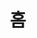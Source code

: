---
home: true
icon: home
title: 홈
heroImage: /logo2.svg
bgImage: https://theme-hope-assets.vuejs.press/bg/6-light.svg
bgImageDark: https://theme-hope-assets.vuejs.press/bg/6-dark.svg
bgImageStyle:
 background-attachment: fixed
heroText: Korepi
tagline: 사용하기 쉽고 성능이 좋은 Korepi를 제공합니다.
actions:
- text: 다운로드
  icon: download
  link: ./start/download
  type: primary
- text: 빠른 시작
  icon: lightbulb
  link: ./start/
- text: 가이드
  icon: book
  link: ./guide/

highlights:
- header: 초인적인 경험!
  image: /assets/images/web/box.svg
  bgImage: https://theme-hope-assets.vuejs.press/bg/3-light.svg
  bgImageDark: https://theme-hope-assets.vuejs.press/bg/3-dark.svg
  highlights:
    - title: 미지의 장소 잠금 해제
    - title: 보물을 자동으로 탐색하세요!
    - title: 탐색 모드로 게임에 더 집중하세요!
    - title: 다양한 언어를 지원합니다!

- header: 유용하고 편리한 원신과의 상호작용 기술
  description: 특별한 기능 무료 제공
  image: /assets/images/web/markdown.svg
  bgImage: https://theme-hope-assets.vuejs.press/bg/2-light.svg
  bgImageDark: https://theme-hope-assets.vuejs.press/bg/2-dark.svg
  bgImageStyle:
    background-repeat: repeat
    background-size: initial
  features:
    - title: 텔레포트
      icon: location-arrow
      details: 지도/마커/퀘스트로 순간이동합니다.
    - title: 갓모드
      icon: shield
      details: 캐릭터가 무적이 됩니다.
    - title: 공격 효과 (다중 타격/대상/애니메이션)
      icon: gun
      details: 다중 타격, 대상 및 애니메이션 등의 공격 효과를 수정합니다.
    - title: 쿨다운 제거 (원소 스킬/원소 폭발/대시/활)
      icon: clock
      details: 원소 스킬, 원소 폭발, 대시, 활 등 다양한 액션의 쿨타임을 제거합니다.
    - title: 무한 스태미나
      icon: battery-full
      details: 캐릭터의 스태미나가 무한이 됩니다.
    - title: 벽 통과
      icon: vector-square
      details: 오브젝트를 통과하거나 하늘을 날 수 있게 됩니다.
    - title: 게임 속도
      icon: tachometer-alt
      details: 게임의 속도를 높이거나 늦춥니다.
    - title: 멍청한 적
      icon: skull
      details: 적이 공격하지 않습니다.
    - title: 적 얼리기
      icon: snowflake
      details: 적을 움직이지 못하게 합니다.
    - title: 광물/실드/쓰레기/식물 자동 파괴
      icon: hammer
      details: 주변의 오브젝트를 자동으로 파괴합니다.
    - title: 자동 줍기/상자 열기
      icon: box
      details: 자동으로 드랍템을 획득하거나 상자를 엽니다.
    - title: 획득 범위
      icon: compass
      details: 아이템 획득 가능 범위를 늘립니다.
    - title: NPC 자동 대화
      icon: comment
      details: NPC와 자동으로 대화합니다.
    - title: 자동 나무 벌목
      icon: tree
      details: 자동으로 나무를 벱니다.
    - title: 자동 요리
      icon: utensils
      details: 자동으로 음식을 요리합니다.
    - title: 몬스터 당기기
      icon: tornado
      details: 주변의 몬스터를 끌어 당깁니다.

- header: 최신 버그 수정
  image: /assets/images/web/features.svg
  bgImage: https://theme-hope-assets.vuejs.press/bg/1-light.svg
  bgImageDark: https://theme-hope-assets.vuejs.press/bg/1-dark.svg
  features:
    - title: 자동 대화 선택지 속도 향상
      icon: comment
      details: 자동 대화 선택지의 처리 속도가 향상되었습니다.
    - title: 맵 확대
      icon: search-plus
      details: 맵 확대 기능이 추가됩니다.
    - title: 공격 즉시 차징 (설정 가능)
      icon: bolt
      details: 공격 즉시 차징을 설정할 수 있습니다.
    - title: 대화 스킵
      icon: arrow-right
      details: 대화를 즉시 스킵합니다.
    - title: NPC 소환
      icon: user
      details: NPC 소환의 문제를 해결했습니다.
    - title: 일곱신상에 공양하기
      icon: hands
      details: 일곱신상 관련 문제를 해결했습니다.

- header: 우리의 장점
  description: 우리의 활동에 대한 자세한 내용을 소개합니다.
  image: /assets/images/web/blog.svg
  bgImage: https://theme-hope-assets.vuejs.press/bg/5-light.svg
  bgImageDark: https://theme-hope-assets.vuejs.press/bg/5-dark.svg
  highlights:
    - title: 연중무휴 24시간 응답 서비스
      icon: wind
      details: 밤낮으로 도움을 드리기 위해 연중무휴 24시간 서비스를 제공합니다.
    - title: 간단함과 사용 편의성
      icon: user-friends
      details: 사용하기 쉽고 간단하게 설계되어 사용자 친화적이며 편리한 경험을 보장합니다.
    - title: 보안
      icon: shield-alt
      details: 보안을 중시하여 데이터에 안전하게 액세스하고 보호합니다.

copyright: false
footer: Copyright © 2023 Micah && Kitten All rights reserved. 기타 모든 상표, 스크린샷, 로고 및 저작권은 해당 소유자의 재산입니다.
---